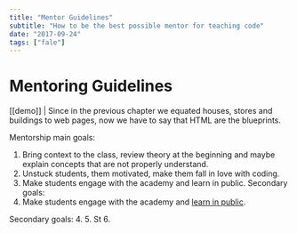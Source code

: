 ```yaml
---
title: "Mentor Guidelines"
subtitle: "How to be the best possible mentor for teaching code"
date: "2017-09-24"
tags: ["fale"]
---
```

# Mentoring Guidelines

[[demo]]
| Since in the previous chapter we equated houses, stores and buildings to web pages, now we have to say that HTML are the blueprints.


Mentorship main goals:
1. Bring context to the class, review theory at the beginning and maybe explain concepts that are not properly understand.
2. Unstuck students, them motivated, make them fall in love with coding.
3. Make students engage with the academy and learn in public.
Secondary goals:
1. Make students engage with the academy and [learn in public](https://www.youtube.com/watch?v=mgbEGFOtgqM&feature=youtu.be&t=59s).

Secondary goals:
4. 
5. St
6. 


<before-after before="https://ucarecdn.com/6cc5fb13-c065-407d-873e-e9a49db474d6/" after="https://ucarecdn.com/6cc5fb13-c065-407d-873e-e9a49db474d6/"></before-after>

